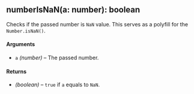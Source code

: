 ## numberIsNaN(a: number): boolean

Checks if the passed number is `NaN` value. This serves as a polyfill for the `Number.isNaN()`.

#### Arguments

* `a` *(number)* – The passed number.

#### Returns

* *(boolean)* – `true` if `a` equals to `NaN`.
